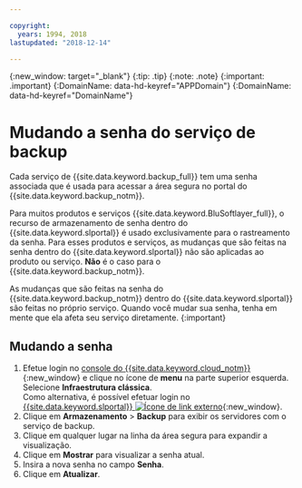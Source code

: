 ```yaml
---

copyright:
  years: 1994, 2018
lastupdated: "2018-12-14"

---
```

{:new_window: target="_blank"}
{:tip: .tip}
{:note: .note}
{:important: .important}
{:DomainName: data-hd-keyref="APPDomain"}
{:DomainName: data-hd-keyref="DomainName"}

# Mudando a senha do serviço de backup

Cada serviço de {{site.data.keyword.backup_full}} tem uma senha associada que é usada para acessar a área segura no portal do {{site.data.keyword.backup_notm}}.

Para muitos produtos e serviços {{site.data.keyword.BluSoftlayer_full}}, o recurso de armazenamento de senha dentro do {{site.data.keyword.slportal}} é usado exclusivamente para o rastreamento da senha. Para esses produtos e serviços, as mudanças que são feitas na senha dentro do {{site.data.keyword.slportal}} não são aplicadas ao produto ou serviço. **Não** é o caso para o {{site.data.keyword.backup_notm}}.

As mudanças que são feitas na senha do {{site.data.keyword.backup_notm}} dentro do {{site.data.keyword.slportal}} são feitas no próprio serviço. Quando você mudar sua senha, tenha em mente que ela afeta seu serviço diretamente.
{:important}

## Mudando a senha

1. Efetue login no [console do {{site.data.keyword.cloud_notm}}](https://{DomainName}/catalog/){:new_window} e clique no ícone de **menu** na parte superior esquerda. Selecione **Infraestrutura clássica**.<br/>
   Como alternativa, é possível efetuar login no [{{site.data.keyword.slportal}} ![Ícone de link externo](../../icons/launch-glyph.svg "Ícone de link externo")](https://control.softlayer.com/){:new_window}.
2. Clique em **Armazenamento** > **Backup** para exibir os
servidores com o serviço de backup.
3. Clique em qualquer lugar na linha da área segura para expandir a visualização.
4. Clique em **Mostrar** para visualizar a senha atual.
5. Insira a nova senha no campo **Senha**.
6. Clique em **Atualizar**.
